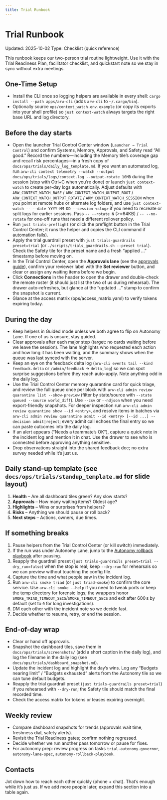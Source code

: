 ```yaml
---
title: Trial Runbook
---
```


# Trial Runbook

Updated: 2025-10-02
Type: Checklist (quick reference)

This runbook keeps our two-person trial routine lightweight. Use it with the Trial Readiness Plan, facilitator checklist, and quickstart note so we stay in sync without extra meetings.

## One-Time Setup

- Install the CLI once so logging helpers are available in every shell: `cargo install --path apps/arw-cli` (adds `arw-cli` to `~/.cargo/bin`).
- Optionally source `ops/context_watch.env.example` (or copy its exports into your shell profile) so `just context-watch` always targets the right base URL and log directory.

## Before the day starts

- Open the launcher Trial Control Center window (`Launcher → Trial Control`) and confirm Systems, Memory, Approvals, and Safety read “All good.” Record the numbers—including the Memory tile’s coverage gap and recall risk percentages—in a fresh copy of `docs/ops/trials/daily_log_template.md`. If you want an automated log, run `arw-cli context telemetry --watch --output docs/ops/trials/logs/context.log --output-rotate 10MB` during the session (stop with Ctrl+C when you’re done) or launch `just context-watch` to create per-day logs automatically. Adjust defaults with `ARW_CONTEXT_WATCH_BASE` / `ARW_CONTEXT_WATCH_OUTPUT_ROOT` / `ARW_CONTEXT_WATCH_OUTPUT_ROTATE` / `ARW_CONTEXT_WATCH_SESSION` when you point at remote hubs or alternate log folders, and use `just context-watch -- --date YYYY-MM-DD --session <slug>` if you need to recreate or split logs for earlier sessions. Pass `-- --rotate N` (>=64KB) / `-- --no-rotate` for one-off runs that need a different rollover policy.
- Run `just trials-preflight` (or click the preflight button in the Trial Control Center; it runs the helper and copies the CLI command if automation fails).
- Apply the trial guardrail preset with `just trials-guardrails preset=trial` (or `./scripts/trials_guardrails.sh --preset trial`). Check the Safety tile for the preset name and a fresh “applied …” timestamp before moving on.
- In the Trial Control Center, open the **Approvals lane** (see the [approvals guide](trials/approvals_lane_guide.md)), confirm your reviewer label with the **Set reviewer** button, and clear or assign any waiting items before we begin.
- Click **Connections** in the header to open the drawer and double-check the remote roster (it should just list the two of us during rehearsal). The drawer auto-refreshes, but glance at the “updated …” stamp to confirm the snapshot is current.
- Glance at the access matrix (ops/access_matrix.yaml) to verify tokens expiring today.

## During the day

- Keep helpers in Guided mode unless we both agree to flip on Autonomy Lane. If one of us is unsure, stay guided.
- Clear approvals after each major step (target: no cards waiting before we leave the session). The lane highlights who requested each action and how long it has been waiting, and the summary shows when the queue was last synced with the server.
- Keep an eye on the feedback delta log (`arw-cli events tail --kind feedback.delta` or `/admin/feedback` → `delta_log`) so we can spot surprise suggestions before they reach auto-apply. Note anything odd in the daily log.
- Use the Trial Control Center memory quarantine card for quick triage, and review the full queue once per block with `arw-cli admin review quarantine list --show-preview` (filter by state/source with `--state queued --source world_diff`). Use `--csv` or `--ndjson` when you need export-friendly snapshots. For deeper inspection run `arw-cli admin review quarantine show --id <entry>`, and resolve items in batches via `arw-cli admin review quarantine admit --id <entry> [--id ...] --decision admit|reject`; every admit call echoes the final entry so we can paste outcomes into the daily log.
- If an alert appears (“Needs a teammate’s OK”), capture a quick note in the incident log and mention it in chat. Use the drawer to see who is connected before approving anything sensitive.
- Drop observations straight into the shared feedback doc; no extra survey needed while it’s just us.

## Daily stand-up template (see `docs/ops/trials/standup_template.md` for slide layout)

1. **Health** – Are all dashboard tiles green? Any slow starts?
2. **Approvals** – How many waiting items? Oldest age?
3. **Highlights** – Wins or surprises from helpers?
4. **Risks** – Anything we should pause or roll back?
5. **Next steps** – Actions, owners, due times.

## If something breaks

1. Pause helpers from the Trial Control Center (or kill switch) immediately.
2. If the run was under Autonomy Lane, jump to the [Autonomy rollback playbook](trials/autonomy_rollback_playbook.md) after pausing.
3. Reapply the guardrail preset (`just trials-guardrails preset=trial --dry_run=false`) when the stop is real; keep `--dry-run` for rehearsals so we can preview without touching the config file.
4. Capture the time and what people saw in the incident log.
5. Run `arw-cli smoke triad` (or `just triad-smoke`) to confirm the core service. Use `arw-cli smoke --help` if you need to tweak ports or keep the temp directory for forensic logs; the wrappers honor `SMOKE_TRIAD_TIMEOUT_SECS`/`SMOKE_TIMEOUT_SECS` and exit after 600 s by default (set to `0` for long investigations).
6. DM each other with the incident note so we decide fast.
7. Decide whether to resume, retry, or end the session.

## End-of-day wrap

- Clear or hand off approvals.
- Snapshot the dashboard tiles, save them in `docs/ops/trials/screenshots/` (add a short caption in the daily log), and log the filename in the daily log (see `docs/ops/trials/dashboard_snapshot.md`).
- Update the incident log and highlight the day’s wins. Log any “Budgets nearing limit” / “Budgets exhausted” alerts from the Autonomy tile so we can tune default budgets.
- Reapply the trial guardrail preset (`just trials-guardrails preset=trial`) if you rehearsed with `--dry-run`; the Safety tile should match the final recorded time.
- Check the access matrix for tokens or leases expiring overnight.

## Weekly review

- Compare dashboard snapshots for trends (approvals wait time, freshness dial, safety alerts).
- Revisit the Trial Readiness gates; confirm nothing regressed.
- Decide whether we run another pass tomorrow or pause for fixes.
- For autonomy prep: review progress on tasks `trial-autonomy-governor`, `autonomy-lane-spec`, `autonomy-rollback-playbook`.

## Contacts

Jot down how to reach each other quickly (phone + chat). That’s enough while it’s just us. If we add more people later, expand this section into a table again.
